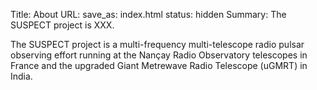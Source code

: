 Title: About
URL:
save_as: index.html
status: hidden
Summary: The SUSPECT project is XXX.

The SUSPECT project is a multi-frequency multi-telescope radio pulsar observing effort running at the Nançay Radio Observatory telescopes in France and the upgraded Giant Metrewave Radio Telescope (uGMRT) in India.
